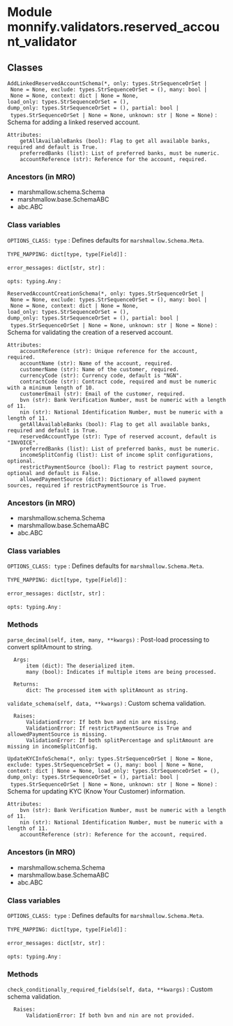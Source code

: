 Module monnify.validators.reserved_account_validator
====================================================

Classes
-------

`AddLinkedReservedAccountSchema(*, only: types.StrSequenceOrSet | None = None, exclude: types.StrSequenceOrSet = (), many: bool | None = None, context: dict | None = None, load_only: types.StrSequenceOrSet = (), dump_only: types.StrSequenceOrSet = (), partial: bool | types.StrSequenceOrSet | None = None, unknown: str | None = None)`
:   Schema for adding a linked reserved account.
    
    Attributes:
        getAllAvailableBanks (bool): Flag to get all available banks, required and default is True.
        preferredBanks (list): List of preferred banks, must be numeric.
        accountReference (str): Reference for the account, required.

### Ancestors (in MRO)

* marshmallow.schema.Schema
* marshmallow.base.SchemaABC
* abc.ABC

### Class variables

`OPTIONS_CLASS: type`
:   Defines defaults for `marshmallow.Schema.Meta`.

`TYPE_MAPPING: dict[type, type[Field]]`
:

`error_messages: dict[str, str]`
:

`opts: typing.Any`
:

`ReservedAccountCreationSchema(*, only: types.StrSequenceOrSet | None = None, exclude: types.StrSequenceOrSet = (), many: bool | None = None, context: dict | None = None, load_only: types.StrSequenceOrSet = (), dump_only: types.StrSequenceOrSet = (), partial: bool | types.StrSequenceOrSet | None = None, unknown: str | None = None)`
:   Schema for validating the creation of a reserved account.
    
    Attributes:
        accountReference (str): Unique reference for the account, required.
        accountName (str): Name of the account, required.
        customerName (str): Name of the customer, required.
        currencyCode (str): Currency code, default is "NGN".
        contractCode (str): Contract code, required and must be numeric with a minimum length of 10.
        customerEmail (str): Email of the customer, required.
        bvn (str): Bank Verification Number, must be numeric with a length of 11.
        nin (str): National Identification Number, must be numeric with a length of 11.
        getAllAvailableBanks (bool): Flag to get all available banks, required and default is True.
        reservedAccountType (str): Type of reserved account, default is "INVOICE".
        preferredBanks (list): List of preferred banks, must be numeric.
        incomeSplitConfig (list): List of income split configurations, optional.
        restrictPaymentSource (bool): Flag to restrict payment source, optional and default is False.
        allowedPaymentSource (dict): Dictionary of allowed payment sources, required if restrictPaymentSource is True.

  ### Ancestors (in MRO)

  * marshmallow.schema.Schema
  * marshmallow.base.SchemaABC
  * abc.ABC

  ### Class variables

  `OPTIONS_CLASS: type`
  :   Defines defaults for `marshmallow.Schema.Meta`.

  `TYPE_MAPPING: dict[type, type[Field]]`
  :

  `error_messages: dict[str, str]`
  :

  `opts: typing.Any`
  :

  ### Methods

  `parse_decimal(self, item, many, **kwargs)`
  :   Post-load processing to convert splitAmount to string.
      
      Args:
          item (dict): The deserialized item.
          many (bool): Indicates if multiple items are being processed.
      
      Returns:
          dict: The processed item with splitAmount as string.

  `validate_schema(self, data, **kwargs)`
  :   Custom schema validation.
      
      Raises:
          ValidationError: If both bvn and nin are missing.
          ValidationError: If restrictPaymentSource is True and allowedPaymentSource is missing.
          ValidationError: If both splitPercentage and splitAmount are missing in incomeSplitConfig.

`UpdateKYCInfoSchema(*, only: types.StrSequenceOrSet | None = None, exclude: types.StrSequenceOrSet = (), many: bool | None = None, context: dict | None = None, load_only: types.StrSequenceOrSet = (), dump_only: types.StrSequenceOrSet = (), partial: bool | types.StrSequenceOrSet | None = None, unknown: str | None = None)`
:   Schema for updating KYC (Know Your Customer) information.
    
    Attributes:
        bvn (str): Bank Verification Number, must be numeric with a length of 11.
        nin (str): National Identification Number, must be numeric with a length of 11.
        accountReference (str): Reference for the account, required.

  ### Ancestors (in MRO)

  * marshmallow.schema.Schema
  * marshmallow.base.SchemaABC
  * abc.ABC

  ### Class variables

  `OPTIONS_CLASS: type`
  :   Defines defaults for `marshmallow.Schema.Meta`.

  `TYPE_MAPPING: dict[type, type[Field]]`
  :

  `error_messages: dict[str, str]`
  :

  `opts: typing.Any`
  :

  ### Methods

  `check_conditionally_required_fields(self, data, **kwargs)`
  :   Custom schema validation.
      
      Raises:
          ValidationError: If both bvn and nin are not provided.